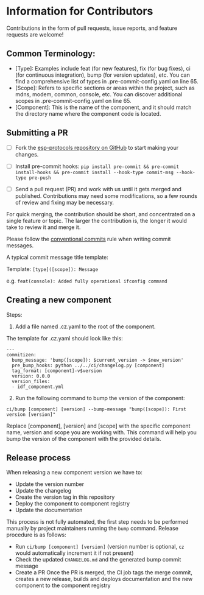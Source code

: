 # Information for Contributors

Contributions in the form of pull requests, issue reports, and feature requests are welcome!

## Common Terminology:
* [Type]: Examples include feat (for new features), fix (for bug fixes), ci (for continuous integration), bump (for version updates), etc. You can find a comprehensive list of types in .pre-commit-config.yaml on line 65.
* [Scope]: Refers to specific sections or areas within the project, such as mdns, modem, common, console, etc. You can discover additional scopes in .pre-commit-config.yaml on line 65.
* [Component]: This is the name of the component, and it should match the directory name where the component code is located.

## Submitting a PR

- [ ] Fork the [esp-protocols repository on GitHub](https://github.com/espressif/esp-protocols) to start making your changes.

- [ ] Install pre-commit hooks: `pip install pre-commit && pre-commit install-hooks && pre-commit install --hook-type commit-msg --hook-type pre-push`

- [ ] Send a pull request (PR) and work with us until it gets merged and published. Contributions may need some modifications, so a few rounds of review and fixing may be necessary.

For quick merging, the contribution should be short, and concentrated on a single feature or topic. The larger the contribution is, the longer it would take to review it and merge it.

Please follow the [conventional commits](https://www.conventionalcommits.org/en/v1.0.0/) rule when writing commit messages.

A typical commit message title template:

Template:
`[type]([scope]): Message`

e.g.
`feat(console): Added fully operational ifconfig command`


## Creating a new component

Steps:
1. Add a file named .cz.yaml to the root of the component.

The template for .cz.yaml should look like this:
```
---
commitizen:
  bump_message: 'bump([scope]): $current_version -> $new_version'
  pre_bump_hooks: python ../../ci/changelog.py [component]
  tag_format: [component]-v$version
  version: 0.0.0
  version_files:
  - idf_component.yml
```
2. Run the following command to bump the version of the component:

`ci/bump [component] [version] --bump-message "bump([scope]): First version [version]"`

Replace [component], [version] and [scope] with the specific component name, version and scope you are working with. This command will help you bump the version of the component with the provided details.

## Release process

When releasing a new component version we have to:

* Update the version number
* Update the changelog
* Create the version tag in this repository
* Deploy the component to component registry
* Update the documentation

This process is not fully automated, the first step needs to be performed manually by project maintainers running the `bump` command. Release procedure is as follows:
* Run `ci/bump [component] [version]` (version number is optional, `cz` would automatically increment it if not present)
* Check the updated `CHANGELOG.md` and the generated bump commit message
* Create a PR
Once the PR is merged, the CI job tags the merge commit, creates a new release, builds and deploys documentation and the new component to the component registry
